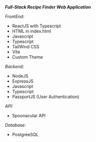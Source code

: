 _**Full-Stack Recipe Finder Web Application**_

_FrontEnd:_
- ReactJS with Typescript
- HTML in index.html
- Javascript
- Typescript
- TailWind CSS
- Vite
- Custom Theme


_Backend:_
- NodeJS
- ExpressJS
- Javascript
- Typescript
- PassportJS (User Authentication)

_API:_ 
- Spoonacular API

_Database:_
- PostgreeSQL
